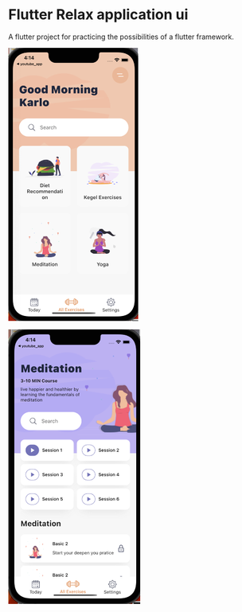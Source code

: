 # Flutter Relax application ui

A flutter project for practicing the possibilities of a flutter framework.

![](assets/screenshots/home_screen.png)

![](assets/screenshots/details_screen.png)
